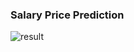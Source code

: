 ### Salary Price Prediction


![result](https://user-images.githubusercontent.com/102298880/194757301-3ef21eac-b650-46d7-9ed0-b507189b94c1.png)
